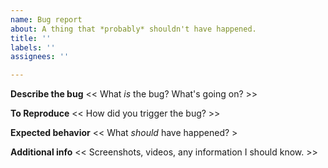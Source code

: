 ```yaml
---
name: Bug report
about: A thing that *probably* shouldn't have happened.
title: ''
labels: ''
assignees: ''

---
```


**Describe the bug**
<< What *is* the bug? What's going on? >>

**To Reproduce**
<< How did you trigger the bug? >>

**Expected behavior**
<< What *should* have happened? >

**Additional info**
<< Screenshots, videos, any information I should know. >>
